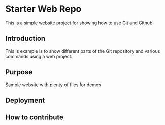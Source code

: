 # Starter Web Repo

This is a simple website project for showing how to use Git and Github

## Introduction

This is example is to show different parts of the Git repository and various commands using a web project.

## Purpose

Sample website with plenty of files for demos

## Deployment

## How to contribute